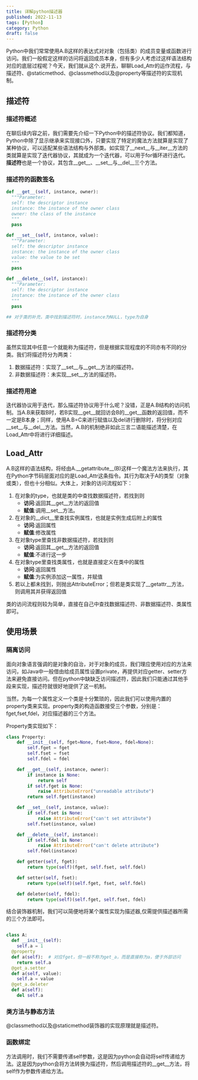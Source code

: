 ```yaml
---
title: 详解python描述器
published: 2022-11-13
tags: [Python]
category: Python
draft: false
---
```



Python中我们常常使用A.B这样的表达式对对象（包括类）的成员变量或函数进行访问。我们一般假定这样的访问将返回成员本身，但有多少人考虑过这样语法结构对应的底层过程呢？今天，我们就从这个.说开去，聊聊Load_Attr的运作流程，与描述符、@staticmethod、@classmethod以及@property等描述符的实现机制。

## 描述符

### 描述符概述

在聊后续内容之前，我们需要先介绍一下Python中的描述符协议。我们都知道，Python中除了显示继承来实现接口外，只要实现了特定的魔法方法就算是实现了某种协议，可以适配某些语法结构与外部类。如实现了__next__与__iter__方法的类就算是实现了迭代器协议，其就成为一个迭代器，可以用于for循环进行迭代。**描述符**也是一个协议，其包含__get__、__set__与__del__三个方法。

### 描述符的函数签名

```python
def __get__(self, instance, owner):
  """Parameter:
  self: the descriptor instance
  instance: the instance of the owner class
  owner: the class of the instance
  """
  pass

def __set__(self, instance, value):
  """Parameter:
  self: the descriptor instance
  instance: the instance of the owner class
  value: the value to be set
  """
  pass

def __delete__(self, instance):
  """Parameter:
  self: the descriptor instance
  instance: the instance of the owner class
  """
  pass

## 对于类的补充，类中找到描述符时，instance为NULL，type为自身
```

### 描述符分类

虽然实现其中任意一个就能称为描述符，但是根据实现程度的不同亦有不同的分类。我们将描述符分为两类：

1. 数据描述符：实现了__set__与__get__方法的描述符。
2. 非数据描述符：未实现__set__方法的描述符。

### 描述符用途

迭代器协议用于迭代，那么描述符协议用于什么呢？没错，正是A.B结构的访问机制。当A.B来获取B时，若B实现__get__就回访会B的__get__函数的返回值，而不一定是B本身；同样，使用A.B=C来进行赋值以及del进行删除时，将分别对应__set__与__del__方法。当然，A.B的机制绝非如此三言二语能描述清楚，在Load_Attr中将进行详细描述。

## Load_Attr

A.B这样的语法结构，将经由A.__getattribute\__(B)这样一个魔法方法来执行，其在Python字节码层面对应的是Load_Attr这条指令。其行为取决于A的类型（对象或类），但也十分相似。大体上，对象的访问流程如下：

1. 在对象的type，也就是类的中查找数据描述符，若找到则
   + **访问**:返回其__get__方法的返回值
   + **赋值**:调用__set__方法。
2. 在对象的__dict__里查找实例属性，也就是实例生成后附上的属性
   + **访问**:返回属性
   + **赋值**:修改属性
3. 在对象type里查找非数据描述符，若找到则
   + **访问**:返回其__get__方法的返回值
   + **赋值**:不进行这一步
4. 在对象type里查找类属性，也就是直接定义在类中的属性
   + **访问**:返回属性
   + **赋值**:为实例添加这一属性，并赋值
5. 若以上都未找到，则抛出AttributeError；但若是类实现了__getattr__方法，则调用其并获得返回值

类的访问流程则较为简单，直接在自己中查找数据描述符、非数据描述符、类属性即可。

## 使用场景

### 隔离访问

面向对象语言强调的是对象的自治，对于对象的成员，我们理应使用对应的方法来访问，如Java中一般借由给成员属性设置private，再提供对应getter、setter方法来避免直接访问。但在python中缺缺乏访问描述符，因此我们只能通过其他手段来实现，描述符就很好地提供了这一机制。

当然，为每一个属性定义一个类是十分繁琐的，因此我们可以使用内置的property类来实现。property类的构造函数接受三个参数，分别是：fget,fset,fdel，对应描述器的三个方法。

Property类实现如下：

```python
class Property:
    def __init__(self, fget=None, fset=None, fdel=None):
        self.fget = fget
        self.fset = fset
        self.fdel = fdel

    def __get__(self, instance, owner):
        if instance is None:
            return self
        if self.fget is None:
            raise AttributeError("unreadable attribute")
        return self.fget(instance)

    def __set__(self, instance, value):
        if self.fset is None:
            raise AttributeError("can't set attribute")
        self.fset(instance, value)

    def __delete__(self, instance):
        if self.fdel is None:
            raise AttributeError("can't delete attribute")
        self.fdel(instance)

    def getter(self, fget):
        return type(self)(fget, self.fset, self.fdel)

    def setter(self, fset):
        return type(self)(self.fget, fset, self.fdel)

    def deleter(self, fdel):
        return type(self)(self.fget, self.fset, fdel)
```

结合装饰器机制，我们可以简便地将某个属性实现为描述器,仅需提供描述器所需的三个方法即可。

``` python

class A:
  def __init__(self):
    self.a = 1
  @property
  def a(self):  # 对应fget，但一般不称为get_a，而是直接称为a，便于外部访问
    return self.a
  @get_a.setter
  def a(self, value):
    self.a = value
  @get_a.deleter
  def a(self):
    del self.a

```

### 类方法与静态方法

@classmethod以及@staticmethod装饰器的实现原理就是描述符。

### 函数绑定

方法调用时，我们不需要传递self参数，这是因为python会自动将self传递给方法。这是因为python会将方法转换为描述符，然后调用描述符的__get__方法，将self作为参数传递给方法。
